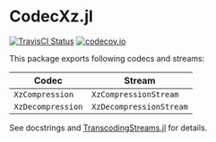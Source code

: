 # CodecXz.jl

[![TravisCI Status][travisci-img]][travisci-url]
[![codecov.io][codecov-img]][codecov-url]

This package exports following codecs and streams:

| Codec             | Stream                  |
| ----------------- | ----------------------- |
| `XzCompression`   | `XzCompressionStream`   |
| `XzDecompression` | `XzDecompressionStream` |

See docstrings and [TranscodingStreams.jl](https://github.com/bicycle1885/TranscodingStreams.jl) for details.

[travisci-img]: https://travis-ci.org/bicycle1885/CodecXz.jl.svg?branch=master
[travisci-url]: https://travis-ci.org/bicycle1885/CodecXz.jl
[codecov-img]: http://codecov.io/github/bicycle1885/CodecXz.jl/coverage.svg?branch=master
[codecov-url]: http://codecov.io/github/bicycle1885/CodecXz.jl?branch=master
